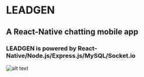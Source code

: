 # LEADGEN

## A React-Native chatting mobile app

### LEADGEN is powered by React-Native/Node.js/Express.js/MySQL/Socket.io

![alt text](https://github.com/SasankG/leadgen/screenshots/lghome.png)